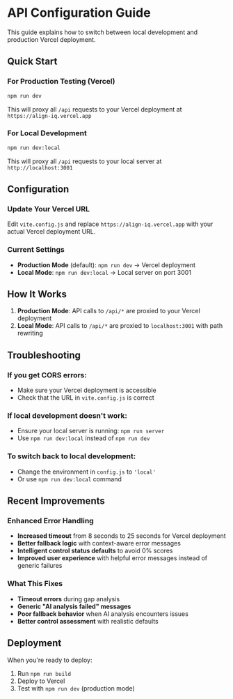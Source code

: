 # API Configuration Guide

This guide explains how to switch between local development and production Vercel deployment.

## Quick Start

### For Production Testing (Vercel)
```bash
npm run dev
```
This will proxy all `/api` requests to your Vercel deployment at `https://align-iq.vercel.app`

### For Local Development
```bash
npm run dev:local
```
This will proxy all `/api` requests to your local server at `http://localhost:3001`

## Configuration

### Update Your Vercel URL
Edit `vite.config.js` and replace `https://align-iq.vercel.app` with your actual Vercel deployment URL.

### Current Settings
- **Production Mode** (default): `npm run dev` → Vercel deployment
- **Local Mode**: `npm run dev:local` → Local server on port 3001

## How It Works

1. **Production Mode**: API calls to `/api/*` are proxied to your Vercel deployment
2. **Local Mode**: API calls to `/api/*` are proxied to `localhost:3001` with path rewriting

## Troubleshooting

### If you get CORS errors:
- Make sure your Vercel deployment is accessible
- Check that the URL in `vite.config.js` is correct

### If local development doesn't work:
- Ensure your local server is running: `npm run server`
- Use `npm run dev:local` instead of `npm run dev`

### To switch back to local development:
- Change the environment in `config.js` to `'local'`
- Or use `npm run dev:local` command

## Recent Improvements

### Enhanced Error Handling
- **Increased timeout** from 8 seconds to 25 seconds for Vercel deployment
- **Better fallback logic** with context-aware error messages
- **Intelligent control status defaults** to avoid 0% scores
- **Improved user experience** with helpful error messages instead of generic failures

### What This Fixes
- **Timeout errors** during gap analysis
- **Generic "AI analysis failed" messages**
- **Poor fallback behavior** when AI analysis encounters issues
- **Better control assessment** with realistic defaults

## Deployment

When you're ready to deploy:
1. Run `npm run build`
2. Deploy to Vercel
3. Test with `npm run dev` (production mode)
